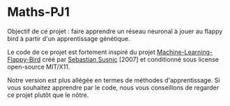 # Maths-PJ1

Objectif de ce projet : faire apprendre un réseau neuronal à jouer au flappy bird à partir d'un apprentissage génétique.


Le code de ce projet est fortement inspiré du projet [Machine-Learning-Flappy-Bird](https://github.com/ssusnic/Machine-Learning-Flappy-Bird/blob/master/source/) créé par [Sebastian Susnic](https://github.com/ssusnic) [2007] et conditionné sous license open-source MIT/X11.

Notre version est plus allégée en termes de méthodes d'apprentissage. Si vous souhaitez apprendre par le code, nous vous conseillons de regarder ce projet plutôt que le nôtre. 
